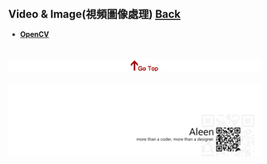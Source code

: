 ## Video & Image(視頻圖像處理)	[Back](./../README.md)

- [**OpenCV**](./opencv/opencv.md)

<a href="#" style="left:200px;"><img src="./../pic/gotop.png"></a>
=====
<a href="http://aleen42.github.io/" target="_blank" ><img src="./../pic/tail.gif"></a>
